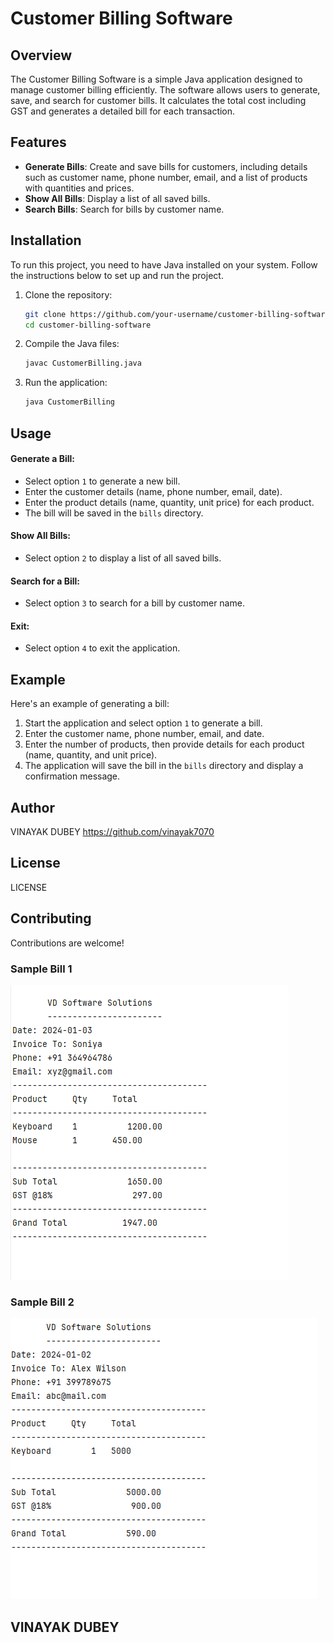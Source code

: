 # Customer Billing Software

## Overview
The Customer Billing Software is a simple Java application designed to manage customer billing efficiently. The software allows users to generate, save, and search for customer bills. It calculates the total cost including GST and generates a detailed bill for each transaction.

## Features
- **Generate Bills**: Create and save bills for customers, including details such as customer name, phone number, email, and a list of products with quantities and prices.
- **Show All Bills**: Display a list of all saved bills.
- **Search Bills**: Search for bills by customer name.

## Installation
To run this project, you need to have Java installed on your system. Follow the instructions below to set up and run the project.

1. Clone the repository:
    ```bash
    git clone https://github.com/your-username/customer-billing-software.git
    cd customer-billing-software
    ```

2. Compile the Java files:
    ```bash
    javac CustomerBilling.java
    ```

3. Run the application:
    ```bash
    java CustomerBilling
    ```

## Usage
#### Generate a Bill:
- Select option `1` to generate a new bill.
- Enter the customer details (name, phone number, email, date).
- Enter the product details (name, quantity, unit price) for each product.
- The bill will be saved in the `bills` directory.

#### Show All Bills:
- Select option `2` to display a list of all saved bills.

#### Search for a Bill:
- Select option `3` to search for a bill by customer name.

#### Exit:
- Select option `4` to exit the application.

## Example
Here's an example of generating a bill:

1. Start the application and select option `1` to generate a bill.
2. Enter the customer name, phone number, email, and date.
3. Enter the number of products, then provide details for each product (name, quantity, and unit price).
4. The application will save the bill in the `bills` directory and display a confirmation message.

## Author
VINAYAK DUBEY https://github.com/vinayak7070

## License
LICENSE

## Contributing
Contributions are welcome! 

### Sample Bill 1
![Sample bill 1](https://github.com/vinayak7070/CUSTOMER-BILLING-SOFTWARE/blob/main/bills/Sample%20bill%201.png)

### Sample Bill 2
![Sample bill 2](https://github.com/vinayak7070/CUSTOMER-BILLING-SOFTWARE/blob/main/bills/Sample%20bill%202.png)

## VINAYAK DUBEY
